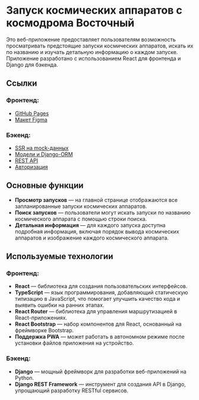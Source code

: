 # Запуск космических аппаратов с космодрома Восточный

Это веб-приложение предоставляет пользователям возможность просматривать предстоящие запуски космических аппаратов, искать их по названию и изучать детальную информацию о каждом запуске. Приложение разработано с использованием React для фронтенда и Django для бэкенда.

## Ссылки

### Фронтенд:
- [GitHub Pages](https://serikivan.github.io/launches-planner-frontend/)
- [Макет Figma](https://www.figma.com/design/Tn0CIrEdLbtX7ZLCwSYVpt/VostokLaunch?node-id=4-4&m=dev&t=j8mpGheGPHmR8ffB-1)

### Бэкенд:
- [SSR на mock-данных](https://github.com/serikivan/launches-planner-backend/tree/SSR)
- [Модели и Django-ORM](https://github.com/serikivan/launches-planner-backend/tree/ORM)
- [REST API](https://github.com/serikivan/launches-planner-backend/tree/DRF)
- [Авторизация](https://github.com/serikivan/launches-planner-backend/tree/AUTH)

## Основные функции

- **Просмотр запусков** — на главной странице отображаются все запланированные запуски космических аппаратов.
- **Поиск запусков** — пользователи могут искать запуски по названию космического аппарата с помощью строки поиска.
- **Детальная информация** — для каждого запуска доступна подробная информация, включая порядок вывода космических аппаратов и изображение каждого космического аппарата.

## Используемые технологии

### Фронтенд:
- **React** — библиотека для создания пользовательских интерфейсов.
- **TypeScript** — язык программирования, добавляющий статическую типизацию в JavaScript, что помогает улучшить качество кода и выявить ошибки на ранних этапах.
- **React Router** — библиотека для управления маршрутизацией в React-приложениях.
- **React Bootstrap** — набор компонентов для React, основанный на фреймворке Bootstrap.
- **Поддержка PWA** — может работать в автономном режиме после установки файлов приложения на устройство.

### Бэкенд:
- **Django** — мощный фреймворк для разработки веб-приложений на Python.
- **Django REST Framework** — инструмент для создания API в Django, упрощающий разработку RESTful сервисов.
